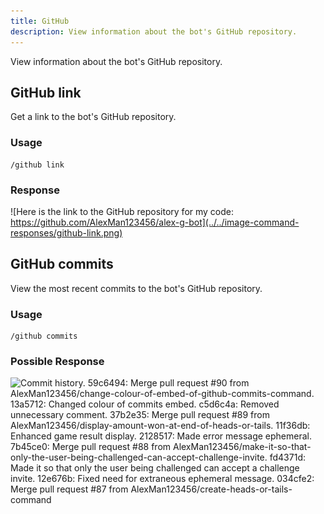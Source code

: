 ```yaml
---
title: GitHub
description: View information about the bot's GitHub repository.
---
```

View information about the bot's GitHub repository.

## GitHub link

Get a link to the bot's GitHub repository.

### Usage

    /github link

### Response

![Here is the link to the GitHub repository for my code: https://github.com/AlexMan123456/alex-g-bot](../../image-command-responses/github-link.png)

## GitHub commits

View the most recent commits to the bot's GitHub repository.

### Usage

    /github commits

### Possible Response

![Commit history. 59c6494: Merge pull request #90 from AlexMan123456/change-colour-of-embed-of-github-commits-command. 13a5712: Changed colour of commits embed. c5d6c4a: Removed unnecessary comment. 37b2e35: Merge pull request #89 from AlexMan123456/display-amount-won-at-end-of-heads-or-tails. 11f36db: Enhanced game result display. 2128517: Made error message ephemeral. 7b45ce0: Merge pull request #88 from AlexMan123456/make-it-so-that-only-the-user-being-challenged-can-accept-challenge-invite. fd4371d: Made it so that only the user being challenged can accept a challenge invite. 12e676b: Fixed need for extraneous ephemeral message. 034cfe2: Merge pull request #87 from AlexMan123456/create-heads-or-tails-command](../../image-command-responses/github-commits.png)